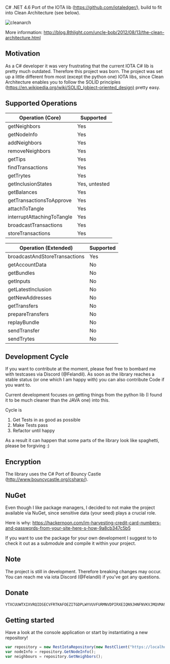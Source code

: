 C# .NET 4.6 Port of the IOTA lib (https://github.com/iotaledger/), build to fit into Clean Architecture (see below).

![cleanarch](http://i.imgur.com/WkBAATy.png)

More information:
http://blog.8thlight.com/uncle-bob/2012/08/13/the-clean-architecture.html

## Motivation

As a C# developer it was very frustrating that the current IOTA C# lib is pretty much outdated. Therefore this project was born.
The project was set up a little different from most (except the python one) IOTA libs, since Clean Architecture enables you to follow the SOLID principles (https://en.wikipedia.org/wiki/SOLID_(object-oriented_design) pretty easy.

## Supported Operations

| Operation (Core)				 | Supported       | 
| ------------------------------ | --------------- | 
| getNeighbors					 | Yes		       |
| getNodeInfo					 | Yes             |
| addNeighbors					 | Yes			   |
| removeNeighbors				 | Yes			   |
| getTips						 | Yes             |
| findTransactions				 | Yes	           |
| getTrytes						 | Yes			   |
| getInclusionStates			 | Yes, untested   |
| getBalances					 | Yes    		   |
| getTransactionsToApprove		 | Yes             |
| attachToTangle				 | Yes             |
| interruptAttachingToTangle	 | Yes             |
| broadcastTransactions			 | Yes			   |
| storeTransactions				 | Yes			   |

| Operation (Extended)			 | Supported       | 
| ------------------------------ | --------------- | 
| broadcastAndStoreTransactions	 | Yes		       |
| getAccountData				 | No		       |
| getBundles					 | No		       |
| getInputs						 | No		       |
| getLatestInclusion			 | No		       |
| getNewAddresses				 | No		       |
| getTransfers					 | No		       |
| prepareTransfers				 | No		       |
| replayBundle					 | No		       |
| sendTransfer					 | No		       |
| sendTrytes					 | No		       |


## Development Cycle

If you want to contribute at the moment, please feel free to bombard me with testcases via Discord (@Felandil). 
As soon as the library reaches a stable status (or one which I am happy with) you can also contribute Code if you want to. 

Current development focuses on getting things from the python lib (I found it to be much cleaner than the JAVA one) into this.

Cycle is
1) Get Tests in as good as possible
2) Make Tests pass
3) Refactor until happy

As a result it can happen that some parts of the library look like spaghetti, please be forgiving :)

## Encryption

The library uses the C# Port of Bouncy Castle (http://www.bouncycastle.org/csharp/).

## NuGet

Even though I like package managers, I decided to not make the project available via NuGet, since sensitive data (your seed) plays a crucial role.

Here is why:
https://hackernoon.com/im-harvesting-credit-card-numbers-and-passwords-from-your-site-here-s-how-9a8cb347c5b5

If you want to use the package for your own development I suggest to to check it out as a submodule and compile it within your project.

## Note

The project is still in development. Therefore breaking changes may occur.
You can reach me via iota Discord (@Felandil) if you've got any questions.

## Donate

```javascript
YTXCUUWTXIXVRQIDSECVFRTKAFOEZITGDPLWYVUVFURMNVDPIRXEIQN9JHNFNVKVJMQVMA9GDZJROTSFZHIVJOVAEC
```

## Getting started

Have a look at the console application or start by instantiating a new repository!

```javascript
var repository = new RestIotaRepository(new RestClient("https://localhost:14265"));
var nodeInfo = repository.GetNodeInfo();
var neighbours = repository.GetNeighbors();
```

